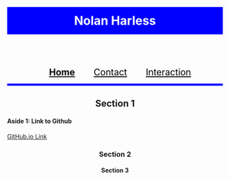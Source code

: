
<style>
    .text-center{
        text-align: center;
        margin: auto;
        color: white;
        padding: 15px;
    }

    .nav-bar ul li{
        font-size: 1.5em;
        list-style-type: none;
        display: inline-block;
        padding-top: 20px;
    }
    .nav-bar ul li a{
        color: black;
        padding: 20px;
    }
    .nav-bar{
        text-align: center;
        margin: auto;
        border-bottom: 5px solid blue;
    }
    header{
        background-color: blue;
    }
    .active{
        font-weight: bold;
        text-decoration: underline;
    }
    .center-text{
        text-align: center;
    }
</style>
<html lang="en">
<head>
  <meta charset="utf-8">
  <title>Nolan Harless About Me</title>
  <meta name="Nolan Harless" content="SitePoint">
  <link rel="stylesheet" href="css/style.css">
</head>

<body>
    <header>
        <h1 class="text-center">Nolan Harless</h1>
    </header>
    <nav class="nav-bar">
        <ul>
            <li class="active"><a href="index.html">Home</a></li>
            <li><a href="contact.html">Contact</a></li>
            <li><a href="interaction.html">Interaction</a></li>
        </ul>
    </nav>

<article>
    <h1 class="center-text">Section 1</h1>
    <aside>
    <h4>Aside 1: Link to Github</h4>
    <a href="https://github.com/NolanHarless/about-me">GitHub.io Link</a>
</aside>
</atricle>
<article>
    <h1 class="center-text">Section 2</h1>
</atricle>
<article>
    <h1 class="center-text">Section 3</h1>
</atricle>
</body>
</html>




